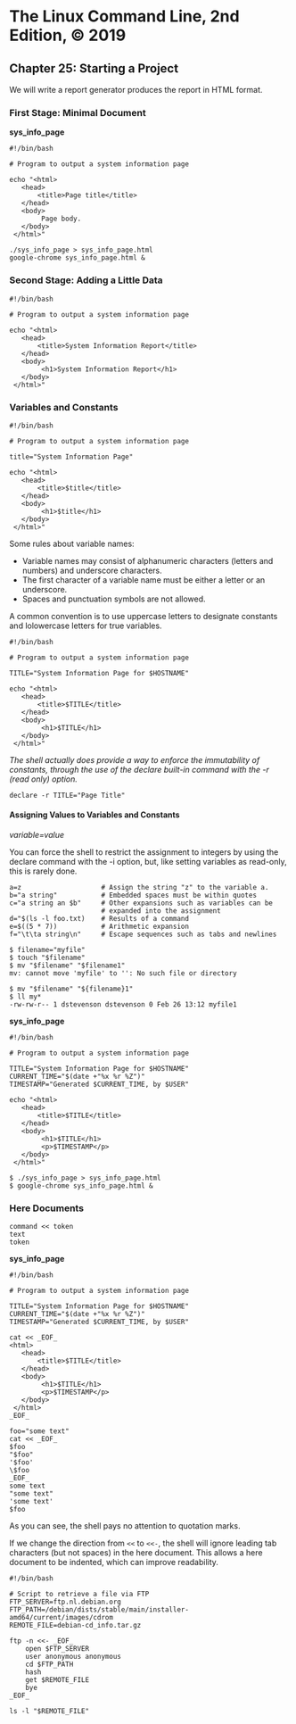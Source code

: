 # The Linux Command Line, 2nd Edition, © 2019

## Chapter 25: Starting a Project

We will write a report generator produces the report in HTML format.

### First Stage: Minimal Document

**sys_info_page**

```
#!/bin/bash

# Program to output a system information page

echo "<html>
   <head>
       <title>Page title</title>
   </head>
   <body>
        Page body.
   </body>
 </html>"
```

```
./sys_info_page > sys_info_page.html
google-chrome sys_info_page.html &
```

### Second Stage: Adding a Little Data

```
#!/bin/bash

# Program to output a system information page

echo "<html>
   <head>
       <title>System Information Report</title>
   </head>
   <body>
        <h1>System Information Report</h1>
   </body>
 </html>"
```

### Variables and Constants

```
#!/bin/bash

# Program to output a system information page

title="System Information Page"

echo "<html>
   <head>
       <title>$title</title>
   </head>
   <body>
        <h1>$title</h1>
   </body>
 </html>"
```

Some rules about variable names:

* Variable names may consist of alphanumeric characters (letters and numbers) and underscore characters.
* The first character of a variable name must be either a letter or an underscore.
* Spaces and punctuation symbols are not allowed.

A common convention is to use uppercase letters to designate constants and lolowercase letters for true variables.

```
#!/bin/bash

# Program to output a system information page

TITLE="System Information Page for $HOSTNAME"

echo "<html>
   <head>
       <title>$TITLE</title>
   </head>
   <body>
        <h1>$TITLE</h1>
   </body>
 </html>"
```

_The shell actually does provide a way to enforce the immutability of constants, through the use of the declare built-in command with the -r (read only) option._

`declare -r TITLE="Page Title"`

#### Assigning Values to Variables and Constants

_variable=value_

You can force the shell to restrict the assignment to integers by using the declare command with the -i option, but, like setting variables as read-only, this is rarely done.

```
a=z                    # Assign the string "z" to the variable a.
b="a string"           # Embedded spaces must be within quotes
c="a string an $b"     # Other expansions such as variables can be 
                       # expanded into the assignment
d="$(ls -l foo.txt)    # Results of a command
e=$((5 * 7))           # Arithmetic expansion
f="\t\ta string\n"     # Escape sequences such as tabs and newlines
```

```
$ filename="myfile"
$ touch "$filename"
$ mv "$filename" "$filename1"
mv: cannot move 'myfile' to '': No such file or directory

$ mv "$filename" "${filename}1"
$ ll my*
-rw-rw-r-- 1 dstevenson dstevenson 0 Feb 26 13:12 myfile1
```

**sys_info_page**

```
#!/bin/bash

# Program to output a system information page

TITLE="System Information Page for $HOSTNAME"
CURRENT_TIME="$(date +"%x %r %Z")"
TIMESTAMP="Generated $CURRENT_TIME, by $USER"

echo "<html>
   <head>
       <title>$TITLE</title>
   </head>
   <body>
        <h1>$TITLE</h1>
        <p>$TIMESTAMP</p>
   </body>
 </html>"
```

```
$ ./sys_info_page > sys_info_page.html
$ google-chrome sys_info_page.html &
```

### Here Documents

```
command << token
text
token
```

**sys_info_page**

```
#!/bin/bash

# Program to output a system information page

TITLE="System Information Page for $HOSTNAME"
CURRENT_TIME="$(date +"%x %r %Z")"
TIMESTAMP="Generated $CURRENT_TIME, by $USER"

cat << _EOF_
<html>
   <head>
       <title>$TITLE</title>
   </head>
   <body>
        <h1>$TITLE</h1>
        <p>$TIMESTAMP</p>
   </body>
 </html>
_EOF_
```

```
foo="some text"
cat << _EOF_ 
$foo
"$foo"
'$foo'
\$foo
_EOF_
some text
"some text"
'some text'
$foo
```

As you can see, the shell pays no attention to quotation marks.

If we change the direction from `<<` to `<<-`, the shell will ignore leading tab characters (but not spaces) in the here document. This allows a here document to be indented, which can improve readability.

```
#!/bin/bash

# Script to retrieve a file via FTP
FTP_SERVER=ftp.nl.debian.org
FTP_PATH=/debian/dists/stable/main/installer-amd64/current/images/cdrom
REMOTE_FILE=debian-cd_info.tar.gz

ftp -n <<- _EOF_
    open $FTP_SERVER
    user anonymous anonymous
    cd $FTP_PATH
    hash
    get $REMOTE_FILE
    bye
_EOF_

ls -l "$REMOTE_FILE"
```